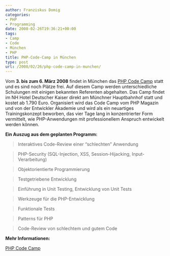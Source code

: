 ```yaml
---
author: Franziskus Domig
categories:
- PHP
- Programming
date: 2008-02-26T19:36:21+00:00
tags:
- Camp
- Code
- München
- PHP
title: PHP-Code-Camp in München
type: post
url: /2008/02/26/php-code-camp-in-munchen/
---
```


Vom **3. bis zum 6. März 2008** findet in München das [PHP Code Camp][1] statt und es sind noch Plätze frei. Auf diesem Camp werden unterschiedliche Schulungen mit einigen bekannten Referenten abgehalten. Das Camp findet im NH Hotel Deutscher Kaiser direkt am Münchner Hauptbahnhof statt und kostet ab 1.790 Euro. Organisiert wird das Code Camp vom PHP Magazin und von der Entwickler Akademie und wird als ein neuartiges Trainingskonzept beworben, das vier Tage lang in konzentrierter Form vermittelt, wie PHP-Anwendungen mit professionellem Anspruch entwickelt werden können.

**Ein Auszug aus dem geplanten Programm:**

> Interaktives Code-Review einer &#8220;schlechten&#8221; Anwendung
  
> PHP-Security (SQL-Injection, XSS, Session-Hijacking, Input-Verarbeitung)
  
> Objektorientierte Programmierung
  
> Testgetriebene Entwicklung
  
> Einführung in Unit Testing, Entwicklung von Unit Tests
  
> Werkzeuge für die PHP-Entwicklung
  
> Funktionale Tests
  
> Patterns für PHP
  
> Code-Review von schlechtem und gutem Code

**Mehr Informationen:**
  
[PHP Code Camp][2]

 [1]: http://entwickler-akademie.de/codecamps/php "PHP Code Camp"
 [2]: http://entwickler-akademie.de/codecamps/php
